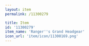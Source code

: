 ```yaml
---
layout: item
permalink: /11300279

title: Item
id: '11300279'
item_name: 'Ranger''s Grand Headgear'
icon_url: 'item/icon/11300169.png'
---
```

